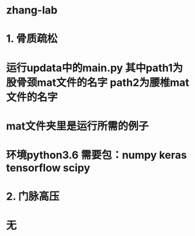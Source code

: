 # zhang-lab

# 1. 骨质疏松
# 运行updata中的main.py   其中path1为股骨颈mat文件的名字  path2为腰椎mat文件的名字
# mat文件夹里是运行所需的例子


# 环境python3.6  需要包：numpy keras tensorflow scipy


# 2. 门脉高压
# 无
